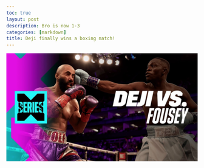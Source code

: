 ```yaml
---
toc: true
layout: post
description: Bro is now 1-3
categories: [markdown]
title: Deji finally wins a boxing match!
---
```

![business nexus](images/DejibeatFousey.jpg)
